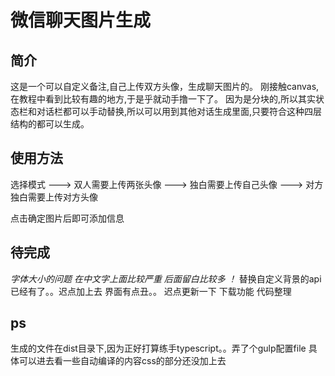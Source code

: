 # 微信聊天图片生成

## 简介 
   这是一个可以自定义备注,自己上传双方头像，生成聊天图片的。
   刚接触canvas,在教程中看到比较有趣的地方,于是乎就动手撸一下了。
  因为是分块的,所以其实状态栏和对话栏都可以手动替换,所以可以用到其他对话生成里面,只要符合这种四层结构的都可以生成。 
   
## 使用方法

 选择模式
    ———> 双人需要上传两张头像
    ———> 独白需要上传自己头像
    ———> 对方独白需要上传对方头像
    
 点击确定图片后即可添加信息
 
## 待完成
*字体大小的问题 在中文字上面比较严重 后面留白比较多 ！*
替换自定义背景的api已经有了。。迟点加上去
界面有点丑。。 迟点更新一下
下载功能
代码整理
 

## ps   
生成的文件在dist目录下,因为正好打算练手typescript。。弄了个gulp配置file
具体可以进去看一些自动编译的内容css的部分还没加上去




